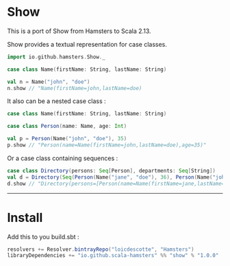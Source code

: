 # Show

This is a port of Show from Hamsters to Scala 2.13.

Show provides a textual representation for case classes.

```scala
import io.github.hamsters.Show._

case class Name(firstName: String, lastName: String)

val n = Name("john", "doe")
n.show // "Name(firstName=john,lastName=doe)
```


It also can be a nested case class : 

```scala 
case class Name(firstName: String, lastName: String)

case class Person(name: Name, age: Int)

val p = Person(Name("john", "doe"), 35)
p.show // "Person(name=Name(firstName=john,lastName=doe),age=35)"
```

Or a case class containing sequences : 

```scala
case class Directory(persons: Seq[Person], departments: Seq[String])
val d = Directory(Seq(Person(Name("jane", "doe"), 36), Person(Name("john", "doe"), 35), Person(Name("bob", "x"), 40)), Seq("IT, RH, MKT"))
d.show // "Directory(persons=[Person(name=Name(firstName=jane,lastName=doe),age=36),Person(name=Name(firstName=john,lastName=doe),age=35),Person(name=Name(firstName=bob,lastName=x),age=40)],departments=[IT, RH, MKT])" 
```
---

# Install

Add this to you build.sbt : 

```scala
resolvers += Resolver.bintrayRepo("loicdescotte", "Hamsters") 
libraryDependencies += "io.github.scala-hamsters" %% "show" % "1.0.0"
```

